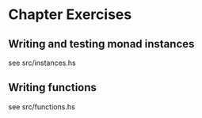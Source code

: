 # Chapter Exercises
## Writing and testing monad instances
see src/instances.hs

## Writing functions
see src/functions.hs